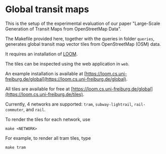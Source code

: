 Global transit maps
===================

This is the setup of the experimental evaluation of our paper "Large-Scale Generation of Transit Maps from OpenStreetMap Data".

The Makefile provided here, together with the queries in folder `queries`, generates global transit map vector tiles from OpenStreetMap (OSM) data.

It requires an installation of [LOOM](https://github.com/ad-freiburg/loom).

The tiles can be inspected using the web application in `web`.

An example installation is available at [https://loom.cs.uni-freiburg.de/global](https://loom.cs.uni-freiburg.de/global).

All tiles are available for free at [https://loom.cs.uni-freiburg.de/global](https://loom.cs.uni-freiburg.de/tiles).

Currently, 4 networks are supported: `tram`, `subway-lightrail`, `rail-commuter`, and `rail`.

To render the tiles for each network, use

    make <NETWORK>

For example, to render all tram tiles, type

    make tram
